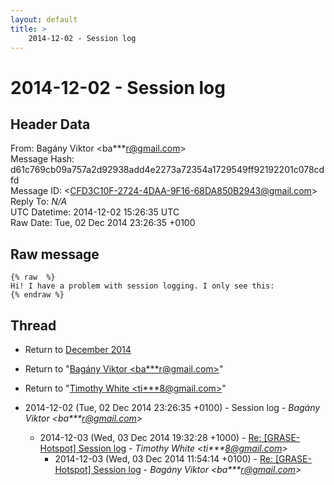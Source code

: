 ```yaml
---
layout: default
title: >
    2014-12-02 - Session log
---
```


# 2014-12-02 - Session log

## Header Data

From: Bagány Viktor \<ba***r@gmail.com\><br>
Message Hash: d61c769cb09a757a2d92938add4e2273a72354a1729549ff92192201c078cdfd<br>
Message ID: \<CFD3C10F-2724-4DAA-9F16-68DA850B2943@gmail.com\><br>
Reply To: _N/A_<br>
UTC Datetime: 2014-12-02 15:26:35 UTC<br>
Raw Date: Tue, 02 Dec 2014 23:26:35 +0100<br>

## Raw message

```
{% raw  %}
Hi! I have a problem with session logging. I only see this:
{% endraw %}
```

## Thread

+ Return to [December 2014](/archive/2014/12)

+ Return to "[Bagány Viktor <ba***r<span>@</span>gmail.com>](/authors/ba___r_at_gmail_com)"
+ Return to "[Timothy White <ti***8<span>@</span>gmail.com>](/authors/ti___8_at_gmail_com)"

+ 2014-12-02 (Tue, 02 Dec 2014 23:26:35 +0100) - Session log - _Bagány Viktor \<ba***r@gmail.com\>_
  + 2014-12-03 (Wed, 03 Dec 2014 19:32:28 +1000) - [Re: [GRASE-Hotspot] Session log](/archive/2014/12/f87f34c02355ef6f38c49357d3ff71b69fad43dc8c13bd36fded5343b8865f4c) - _Timothy White \<ti***8@gmail.com\>_
    + 2014-12-03 (Wed, 03 Dec 2014 11:54:14 +0100) - [Re: [GRASE-Hotspot] Session log](/archive/2014/12/33310b4da1974e64fb7baa35a5752cec9af2ce9eebb76b78c32049aa1d50cbe0) - _Bagány Viktor \<ba***r@gmail.com\>_

